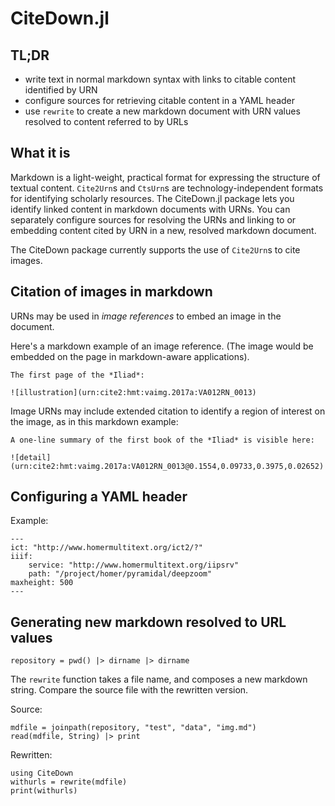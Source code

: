 # CiteDown.jl

## TL;DR

- write text in normal markdown syntax with links to citable content identified by URN
- configure sources for retrieving citable content in a YAML header
- use `rewrite` to create a new markdown document with URN values resolved to content referred to by URLs


## What it is

Markdown is a light-weight, practical format for expressing the structure of textual content.  `Cite2Urn`s and `CtsUrn`s are technology-independent formats for identifying scholarly resources.  The CiteDown.jl package lets you identify linked content in markdown documents with URNs.  You can separately configure sources for resolving the URNs and linking to or embedding content cited by URN in a new, resolved markdown document.

The CiteDown package currently supports the use of `Cite2Urn`s to cite images.



## Citation of images in markdown

URNs may be used in *image references* to embed an image in the document.  

Here's a markdown example of an image reference. (The image would be embedded on the page in markdown-aware applications).

```
The first page of the *Iliad*:  

![illustration](urn:cite2:hmt:vaimg.2017a:VA012RN_0013)
```

Image URNs may include extended citation to identify a region of interest on the image, as in this markdown example:

```
A one-line summary of the first book of the *Iliad* is visible here: 

![detail](urn:cite2:hmt:vaimg.2017a:VA012RN_0013@0.1554,0.09733,0.3975,0.02652)
```

## Configuring a YAML header

Example:

```
---
ict: "http://www.homermultitext.org/ict2/?"  
iiif:
    service: "http://www.homermultitext.org/iipsrv"
    path: "/project/homer/pyramidal/deepzoom"
maxheight: 500
---
```

## Generating new markdown resolved to URL values

```@setup example
repository = pwd() |> dirname |> dirname
```

The `rewrite` function takes a file name, and composes a new markdown string.  Compare the source file with the rewritten version.

Source:

```@example example
mdfile = joinpath(repository, "test", "data", "img.md")
read(mdfile, String) |> print
```

Rewritten:

```@example example
using CiteDown
withurls = rewrite(mdfile) 
print(withurls)
```